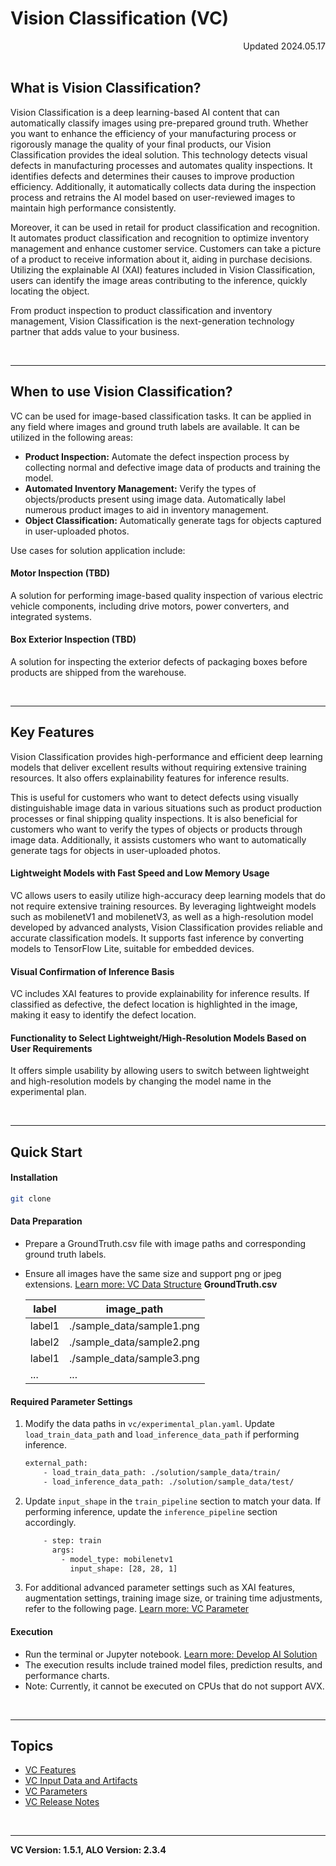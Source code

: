 # Vision Classification (VC)

<div align="right">Updated 2024.05.17</div><br/>

## What is Vision Classification?
Vision Classification is a deep learning-based AI content that can automatically classify images using pre-prepared ground truth. Whether you want to enhance the efficiency of your manufacturing process or rigorously manage the quality of your final products, our Vision Classification provides the ideal solution. This technology detects visual defects in manufacturing processes and automates quality inspections. It identifies defects and determines their causes to improve production efficiency. Additionally, it automatically collects data during the inspection process and retrains the AI model based on user-reviewed images to maintain high performance consistently.

Moreover, it can be used in retail for product classification and recognition. It automates product classification and recognition to optimize inventory management and enhance customer service. Customers can take a picture of a product to receive information about it, aiding in purchase decisions. Utilizing the explainable AI (XAI) features included in Vision Classification, users can identify the image areas contributing to the inference, quickly locating the object.

From product inspection to product classification and inventory management, Vision Classification is the next-generation technology partner that adds value to your business.

<br/>

---

## When to use Vision Classification?
VC can be used for image-based classification tasks. It can be applied in any field where images and ground truth labels are available. It can be utilized in the following areas:

* **Product Inspection:** Automate the defect inspection process by collecting normal and defective image data of products and training the model.
* **Automated Inventory Management:** Verify the types of objects/products present using image data. Automatically label numerous product images to aid in inventory management.
* **Object Classification:** Automatically generate tags for objects captured in user-uploaded photos.

Use cases for solution application include:

#### Motor Inspection (TBD)
A solution for performing image-based quality inspection of various electric vehicle components, including drive motors, power converters, and integrated systems.

#### Box Exterior Inspection (TBD)
A solution for inspecting the exterior defects of packaging boxes before products are shipped from the warehouse.

<br/>

---

## Key Features
Vision Classification provides high-performance and efficient deep learning models that deliver excellent results without requiring extensive training resources. It also offers explainability features for inference results.

This is useful for customers who want to detect defects using visually distinguishable image data in various situations such as product production processes or final shipping quality inspections. It is also beneficial for customers who want to verify the types of objects or products through image data. Additionally, it assists customers who want to automatically generate tags for objects in user-uploaded photos.

#### Lightweight Models with Fast Speed and Low Memory Usage
VC allows users to easily utilize high-accuracy deep learning models that do not require extensive training resources. By leveraging lightweight models such as mobilenetV1 and mobilenetV3, as well as a high-resolution model developed by advanced analysts, Vision Classification provides reliable and accurate classification models. It supports fast inference by converting models to TensorFlow Lite, suitable for embedded devices.

#### Visual Confirmation of Inference Basis
VC includes XAI features to provide explainability for inference results. If classified as defective, the defect location is highlighted in the image, making it easy to identify the defect location.

#### Functionality to Select Lightweight/High-Resolution Models Based on User Requirements
It offers simple usability by allowing users to switch between lightweight and high-resolution models by changing the model name in the experimental plan.

<br/>

---

## Quick Start
#### Installation
```bash
git clone 
```

#### Data Preparation
- Prepare a GroundTruth.csv file with image paths and corresponding ground truth labels.
- Ensure all images have the same size and support png or jpeg extensions. [Learn more: VC Data Structure](./data)
**GroundTruth.csv**

    | label  | image_path                |
    | ------ | ------------------------- |
    | label1 | ./sample_data/sample1.png |
    | label2 | ./sample_data/sample2.png |
    | label1 | ./sample_data/sample3.png |
    | ...    | ...                       |

#### Required Parameter Settings
1. Modify the data paths in `vc/experimental_plan.yaml`.
   Update `load_train_data_path` and `load_inference_data_path` if performing inference.
   ```bash
   external_path:
       - load_train_data_path: ./solution/sample_data/train/
       - load_inference_data_path: ./solution/sample_data/test/
   ```

2. Update `input_shape` in the `train_pipeline` section to match your data.
   If performing inference, update the `inference_pipeline` section accordingly.
   ```bash
       - step: train
         args:
           - model_type: mobilenetv1
             input_shape: [28, 28, 1]
   ```

3. For additional advanced parameter settings such as XAI features, augmentation settings, training image size, or training time adjustments, refer to the following page. [Learn more: VC Parameter](./parameter)

#### Execution

* Run the terminal or Jupyter notebook. [Learn more: Develop AI Solution](../../alo/create_ai_solution/with_contents)
* The execution results include trained model files, prediction results, and performance charts.
* Note: Currently, it cannot be executed on CPUs that do not support AVX.

<br/>

---

## Topics
- [VC Features](./vc-features.md)
- [VC Input Data and Artifacts](./data)
- [VC Parameters](./parameter)
- [VC Release Notes](./release)

<br/>

---

**VC Version: 1.5.1, ALO Version: 2.3.4**
